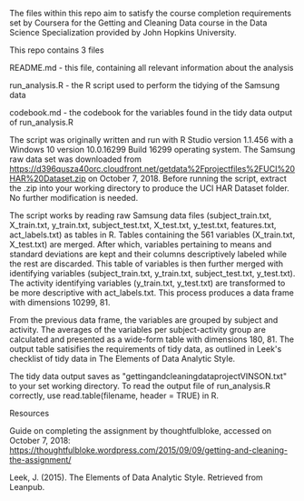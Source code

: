 The files within this repo aim to satisfy the course completion requirements set by Coursera for the
Getting and Cleaning Data course in the Data Science Specialization provided by John Hopkins University.

This repo contains 3 files

README.md - this file, containing all relevant information about the analysis

run_analysis.R - the R script used to perform the tidying of the Samsung data

codebook.md - the codebook for the variables found in the tidy data output of run_analysis.R

	
The script was originally written and run with R Studio version 1.1.456 with a Windows 10 version 10.0.16299 Build 16299 operating system.
The Samsung raw data set was downloaded from https://d396qusza40orc.cloudfront.net/getdata%2Fprojectfiles%2FUCI%20HAR%20Dataset.zip on October 7, 2018.
Before running the script, extract the .zip into your working directory to produce the UCI HAR Dataset folder. No further modification is needed.

The script works by reading raw Samsung data files (subject_train.txt, X_train.txt, y_train.txt, subject_test.txt, X_test.txt, y_test.txt, features.txt,
act_labels.txt) as tables in R. Tables containing the 561 variables (X_train.txt, X_test.txt) are merged. After which, variables pertaining to means and
standard deviations are kept and their columns descriptively labeled while the rest are discarded. This table of variables is then further merged with
identifying variables (subject_train.txt, y_train.txt, subject_test.txt, y_test.txt). The activity identifying variables (y_train.txt, y_test.txt) are
transformed to be more descriptive with act_labels.txt. This process produces a data frame with dimensions 10299, 81.

From the previous data frame, the variables are grouped by subject and activity. The averages of the variables per subject-activity group are calculated
and presented as a wide-form table with dimensions 180, 81. The output table satisifies the requirements of tidy data, as outlined in Leek's checklist of
tidy data in The Elements of Data Analytic Style.

The tidy data output saves as "gettingandcleaningdataprojectVINSON.txt" to your set working directory.
To read the output file of run_analysis.R correctly, use read.table(filename, header = TRUE) in R.




Resources

Guide on completing the assignment by thoughtfulbloke, accessed on October 7, 2018: https://thoughtfulbloke.wordpress.com/2015/09/09/getting-and-cleaning-the-assignment/

Leek, J. (2015). The Elements of Data Analytic Style. Retrieved from Leanpub.
